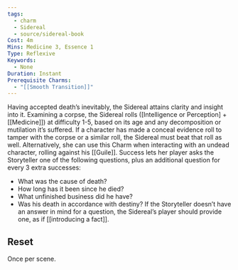 ```yaml
---
tags:
  - charm
  - Sidereal
  - source/sidereal-book
Cost: 4m
Mins: Medicine 3, Essence 1
Type: Reflexive
Keywords:
  - None
Duration: Instant
Prerequisite Charms:
  - "[[Smooth Transition]]"
---
```

Having accepted death’s inevitably, the Sidereal attains clarity and insight into it. Examining a corpse, the Sidereal rolls ([Intelligence or Perception] + [[Medicine]]) at difficulty 1-5, based on its age and any decomposition or mutilation it’s suffered. If a character has made a conceal evidence roll to tamper with the corpse or a similar roll, the Sidereal must beat that roll as well. Alternatively, she can use this Charm when interacting with an undead character, rolling against his [[Guile]]. Success lets her player asks the Storyteller one of the following questions, plus an additional question for every 3 extra successes: 
-  What was the cause of death? 
-  How long has it been since he died? 
-  What unfinished business did he have? 
-  Was his death in accordance with destiny? If the Storyteller doesn’t have an answer in mind for a question, the Sidereal’s player should provide one, as if [[introducing a fact]]. 
## Reset
Once per scene.